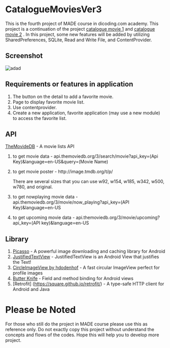 # CatalogueMoviesVer3
This is the fourth project of MADE course in dicoding.com academy. This project is a continuation of the project [catalogue movie 1](https://github.com/sunydeprito/CatalogueMovie) and [catalogue movie 2](https://github.com/sunydeprito/CatalogueMoviesVer2) . In this project, some new features will be added by utilizing SharedPreferences, SQLite, Read and Write File, and ContentProvider.
## Screenshot
![adad](https://user-images.githubusercontent.com/26306746/44630860-3ede3400-a98e-11e8-8216-757b4b49b665.png)


## Requirements or features in application
1. The button on the detail to add a favorite movie.
2. Page to display favorite movie list.
3. Use contentprovider.
4. Create a new application, favorite application (may use a new module) to access the favorite list.

## API
[TheMovideDB](https://www.themoviedb.org/) - A movie lists API

1. to get movie data - api.themoviedb.org/3/search/movie?api_key=(Api Key)&language=en-US&query=(Movie Name)
2. to get movie poster - http://<i></i>image.tmdb.org/t/p/ 

   There are several sizes that you can use w92, w154, w185, w342, w500, w780, and original.
3. to get nowplaying movie data - api.themoviedb.org/3/movie/now_playing?api_key=(API Key)&language=en-US
4. to get upcoming movie data - api.themoviedb.org/3/movie/upcoming?api_key=(API key)&language=en-US

## Library
1. [Picasso](http://square.github.io/picasso/) - A powerful image downloading and caching library for Android
2. [JustifiedTextView](https://github.com/amilcar-sr/JustifiedTextView) - JustifiedTextView is an Android View that justifies the Text!
3. [CircleImageView by hdodenhof](https://github.com/hdodenhof/CircleImageView) - A fast circular ImageView perfect for profile images
4. [Butter Knife](http://jakewharton.github.io/butterknife/) - Field and method binding for Android views
5. [Retrofit] (https://square.github.io/retrofit/) - A type-safe HTTP client for Android and Java


# Please be Noted
For those who still do the project in MADE course please use this as reference only. Do not exactly copy this project without understand the concepts and flows of the codes. Hope this will help you to develop more project.
